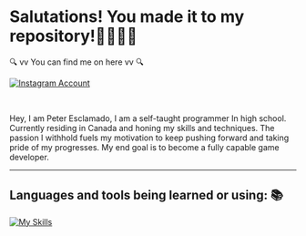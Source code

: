# Salutations! You made it to my repository!:clap::clap::clap::tada:

:mag: vv You can find me on here vv :mag:

[![Instagram Account](https://raw.githubusercontent.com/hussainweb/hussainweb/main/icons/instagram.png)](https://www.instagram.com/pixsicle.studios/ "Art Account")


<br>

Hey, I am Peter Esclamado, I am a self-taught programmer In high school. Currently residing in Canada and honing my skills and techniques. The passion I withhold fuels my motivation to keep pushing forward and taking pride of my progresses. My end goal is to become a fully capable game developer.

___

## Languages and tools being learned or using: :books:

[![My Skills](https://skillicons.dev/icons?i=unity,vscode,cs,html,css,js,ts,react,git,figma&theme=dark)](https://skillicons.dev)

